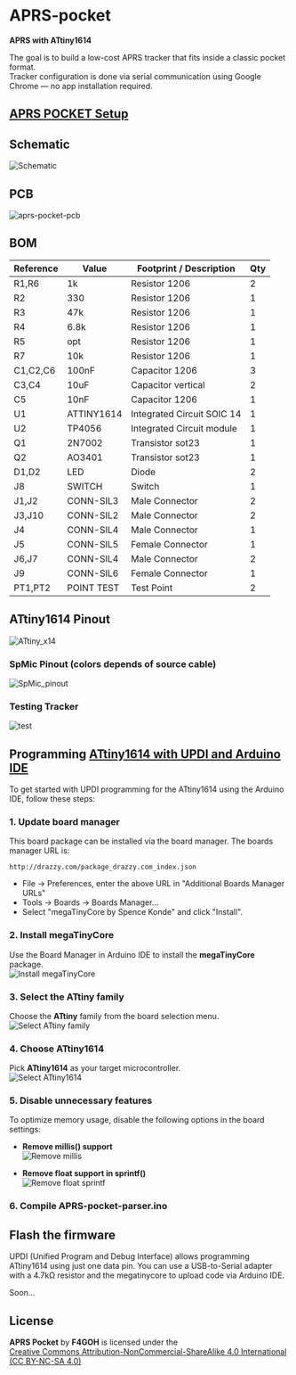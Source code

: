 # APRS-pocket

**APRS with ATtiny1614**

The goal is to build a low-cost APRS tracker that fits inside a classic pocket format.  
Tracker configuration is done via serial communication using Google Chrome — no app installation required.

## [APRS POCKET Setup](https://f4goh.github.io/aprs-pocket/)


## Schematic

![Schematic](./schematics/aprs_pocket.png)


## PCB

![aprs-pocket-pcb](./images/aprs-pocket-pcb.png)


## BOM

| Reference     | Value         | Footprint / Description              | Qty |
|---------------|---------------|--------------------------------------|-----|
| R1,R6         | 1k            | Resistor 1206                        | 2   |
| R2            | 330           | Resistor 1206                        | 1   |
| R3            | 47k           | Resistor 1206                        | 1   |
| R4            | 6.8k          | Resistor 1206                        | 1   |
| R5            | opt           | Resistor 1206                        | 1   |
| R7            | 10k           | Resistor 1206                        | 1   |
| C1,C2,C6      | 100nF         | Capacitor 1206                       | 3   |
| C3,C4         | 10uF          | Capacitor vertical                   | 2   |
| C5            | 10nF          | Capacitor  1206                      | 1   |
| U1            | ATTINY1614    | Integrated Circuit SOIC 14           | 1   |
| U2            | TP4056        | Integrated Circuit module            | 1   |
| Q1            | 2N7002        | Transistor sot23                     | 1   |
| Q2            | AO3401        | Transistor sot23                     | 1   |
| D1,D2         | LED           | Diode                                | 2   |
| J8            | SWITCH        | Switch                               | 1   |
| J1,J2         | CONN-SIL3     | Male          Connector              | 2   |
| J3,J10        | CONN-SIL2     | Male          Connector              | 2   |
| J4            | CONN-SIL4     | Male          Connector              | 1   |
| J5            | CONN-SIL5     | Female Connector                     | 1   |
| J6,J7         | CONN-SIL4     | Male Connector                       | 2   |
| J9            | CONN-SIL6     | Female Connector                     | 1   |
| PT1,PT2       | POINT TEST    | Test Point                           | 2   |

## ATtiny1614 Pinout

![ATtiny_x14](./images/ATtiny_x14.png)


### SpMic Pinout (colors depends of source cable)

![SpMic_pinout](./images/SpMic_pinout.png)

### Testing Tracker
  
![test](./images/test.png)


## Programming [ATtiny1614 with UPDI and Arduino IDE](https://www.hackster.io/john-bradnam/using-the-new-attiny-processors-with-arduino-ide-612185)

To get started with UPDI programming for the ATtiny1614 using the Arduino IDE, follow these steps:

### 1. Update board manager

This board package can be installed via the board manager. The boards manager URL is:

```console
http://drazzy.com/package_drazzy.com_index.json
```
- File -> Preferences, enter the above URL in "Additional Boards Manager URLs"
- Tools -> Boards -> Boards Manager...
- Select "megaTinyCore by Spence Konde" and click "Install".

### 2. Install megaTinyCore

Use the Board Manager in Arduino IDE to install the **megaTinyCore** package.  
![Install megaTinyCore](./images/m0.png)

### 3. Select the ATtiny family
Choose the **ATtiny** family from the board selection menu.  
![Select ATtiny family](./images/m1.png)

### 4. Choose ATtiny1614
Pick **ATtiny1614** as your target microcontroller.  
![Select ATtiny1614](./images/m2.png)

### 5. Disable unnecessary features
To optimize memory usage, disable the following options in the board settings:

- **Remove millis() support**  
  ![Remove millis](./images/m3.png)

- **Remove float support in sprintf()**  
  ![Remove float sprintf](./images/m4.png)

### 6. Compile APRS-pocket-parser.ino

## Flash the firmware

UPDI (Unified Program and Debug Interface) allows programming ATtiny1614 using just one data pin. You can use a USB-to-Serial adapter with a 4.7kΩ resistor and the megatinycore to upload code via Arduino IDE.

Soon...

## License

**APRS Pocket** by **F4GOH** is licensed under the  
[Creative Commons Attribution-NonCommercial-ShareAlike 4.0 International (CC BY-NC-SA 4.0)](https://creativecommons.org/licenses/by-nc-sa/4.0/)
